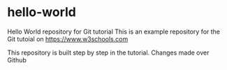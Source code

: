 # hello-world
Hello World repository for Git tutorial
This is an example repository for the Git tutoial on https://www.w3schools.com

This repository is built step by step in the tutorial.
Changes made over Github
